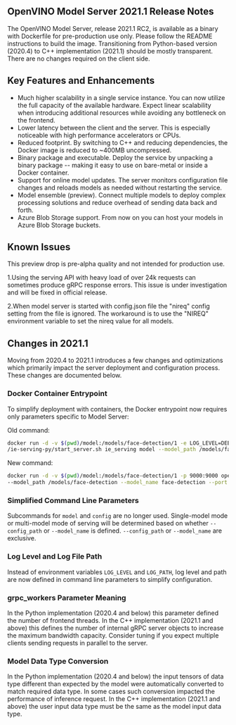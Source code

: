 ## OpenVINO Model Server 2021.1 Release Notes

The OpenVINO Model Server, release 2021.1 RC2, is available as a binary with Dockerfile for pre-production use only. Please follow the README instructions to build the image. Transitioning from Python-based version (2020.4) to C++ implementation (2021.1) should be mostly transparent. There are no changes required on the client side. 

## Key Features and Enhancements 

* Much higher scalability in a single service instance. You can now utilize the full capacity of the available hardware. Expect
linear scalability when introducing additional resources while avoiding any bottleneck on the frontend.
* Lower latency between the client and the server. This is especially noticeable with 
high performance accelerators or CPUs.
* Reduced footprint. By switching to C++ and reducing dependencies, the Docker image is reduced to ~400MB uncompressed.
* Binary package and executable. Deploy the service by unpacking a binary package -- making it easy to use on bare-metal or inside a Docker container.
* Support for online model updates. The server monitors configuration file changes and reloads models as needed without
restarting the service.
* Model ensemble (preview). Connect multiple models to deploy complex processing solutions and reduce overhead of sending data back and forth.
* Azure Blob Storage support. From now on you can host your models in Azure Blob Storage buckets. 

## Known Issues

This preview drop is pre-alpha quality and not intended for production use. 

1.Using the serving API with heavy load of over 24k requests can sometimes produce gRPC response errors.
This issue is under investigation and will be fixed in official release.

2.When model server is started with config.json file the "nireq" config setting from the file is ignored.
The workaround is to use the "NIREQ" environment variable to set the nireq value for all models.

## Changes in 2021.1 
Moving from 2020.4 to 2021.1 introduces a few changes and optimizations which primarily impact the server deployment and configuration process. These changes are documented below. 

### Docker Container Entrypoint 

To simplify deployment with containers, the Docker entrypoint now requires only parameters specific to Model Server: 

Old command:
```bash
docker run -d -v $(pwd)/model:/models/face-detection/1 -e LOG_LEVEL=DEBUG -p 9000:9000 openvino/ubuntu18_model_server 
/ie-serving-py/start_server.sh ie_serving model --model_path /models/face-detection --model_name face-detection --port 9000  --shape auto 
```
New command:  
```bash
docker run -d -v $(pwd)/model:/models/face-detection/1 -p 9000:9000 openvino/model_server \
--model_path /models/face-detection --model_name face-detection --port 9000  --shape auto --log_level DEBUG
```

### Simplified Command Line Parameters  

Subcommands for `model` and `config` are no longer used. Single-model mode or multi-model mode of serving
will be determined based on whether `--config_path` or `--model_name` is defined. `--config_path` or `--model_name` are exclusive.

### Log Level and Log File Path 

Instead of environment variables `LOG_LEVEL` and `LOG_PATH`, log level and path are now defined in command line parameters to simplify configuration. 

###  grpc_workers Parameter Meaning

In the Python implementation (2020.4 and below) this parameter defined the number of frontend threads. In the C++ implementation (2021.1 and above) this defines the number of internal gRPC server objects to increase the maximum bandwidth capacity. Consider tuning
if you expect multiple clients sending requests in parallel to the server. 

### Model Data Type Conversion

In the Python implementation (2020.4 and below) the input tensors of data type different than expected by the model were automatically converted to match required data type. In some cases such conversion impacted the performance of inference request. In the C++ implementation (2021.1 and above) the user input data type must be the same as the model input data type.
